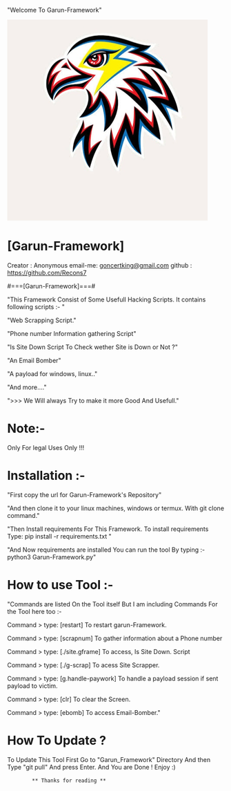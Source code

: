 "Welcome To Garun-Framework"

![](Garun.png)

# [Garun-Framework]

Creator : Anonymous
email-me: goncertking@gmail.com
github : https://github.com/Recons7

#===[Garun-Framework]===#

"This Framework Consist of Some Usefull Hacking Scripts. It contains following scripts :- "

"Web Scrapping Script."

"Phone number Information gathering Script"

"Is Site Down Script To Check wether Site is Down or Not ?"

"An Email Bomber"

"A payload for windows, linux.."

"And more...."

">>> We Will always Try to make it more Good And Usefull."


# Note:- 
Only For legal Uses Only !!!


# Installation :-

"First copy the url for Garun-Framework's Repository"

"And then clone it to your linux machines, windows or termux. With git clone command."

"Then Install requirements For This Framework. To install requirements Type: pip install -r requirements.txt "

"And Now requirements are installed You can run the tool By typing :- python3 Garun-Framework.py"

# How to use Tool :-

"Commands are listed On the Tool itself But I am including Commands For the Tool here too :- 

Command > type: [restart] To restart garun-Framework.

Command > type: [scrapnum] To gather information about a Phone number

Command > type: [./site.gframe] To access, Is Site Down. Script 

Command > type: [./g-scrap] To acess Site Scrapper. 

Command > type: [g.handle-paywork] To handle a payload session if sent payload to victim.

Command > type: [clr] To clear the Screen.

Command > type: [ebomb] To access Email-Bomber."

# How To Update ?

To Update This Tool First Go to "Garun_Framework" Directory And then Type "git pull" And press Enter. And You are Done ! Enjoy :)


             

            ** Thanks for reading **

